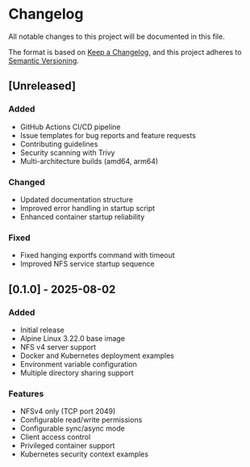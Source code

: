 # Changelog

All notable changes to this project will be documented in this file.

The format is based on [Keep a Changelog](https://keepachangelog.com/en/1.0.0/),
and this project adheres to [Semantic Versioning](https://semver.org/spec/v2.0.0.html).

## [Unreleased]

### Added
- GitHub Actions CI/CD pipeline
- Issue templates for bug reports and feature requests
- Contributing guidelines
- Security scanning with Trivy
- Multi-architecture builds (amd64, arm64)

### Changed
- Updated documentation structure
- Improved error handling in startup script
- Enhanced container startup reliability

### Fixed
- Fixed hanging exportfs command with timeout
- Improved NFS service startup sequence

## [0.1.0] - 2025-08-02

### Added
- Initial release
- Alpine Linux 3.22.0 base image
- NFS v4 server support
- Docker and Kubernetes deployment examples
- Environment variable configuration
- Multiple directory sharing support

### Features
- NFSv4 only (TCP port 2049)
- Configurable read/write permissions
- Configurable sync/async mode
- Client access control
- Privileged container support
- Kubernetes security context examples
